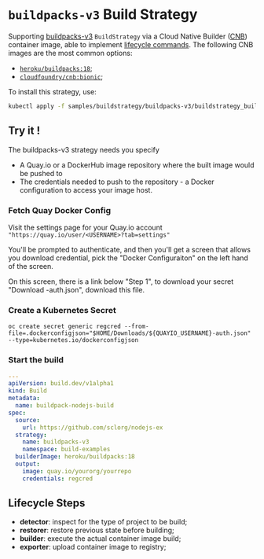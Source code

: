 # `buildpacks-v3` Build Strategy

Supporting [buildpacks-v3][buildpacks] `BuildStrategy` via a Cloud Native Builder ([CNB][cnb])
container image, able to implement [lifecycle commands][lifecycle]. The following CNB images are the
most common options:

* [`heroku/buildpacks:18`][hubheroku];
* [`cloudfoundry/cnb:bionic`][hubcloudfoundry];

To install this strategy, use:

```sh
kubectl apply -f samples/buildstrategy/buildpacks-v3/buildstrategy_buildpacks-v3_cr.yaml
```


## Try it !

The buildpacks-v3 strategy needs you specify
* A Quay.io or a DockerHub image repository where the built image would be pushed to
* The credentials needed to push to the repository - a Docker configuration to access your image host.

### Fetch Quay Docker Config

Visit the settings page for your Quay.io account `"https://quay.io/user/<USERNAME>?tab=settings"`

You'll be prompted to authenticate, and then you'll get a screen that allows you download credential, pick the "Docker Configuraiton" on the left hand of the screen.

On this screen, there is a link below "Step 1", to download your secret "Download <USERNAME>-auth.json", download this file.


### Create a Kubernetes Secret

```
oc create secret generic regcred --from-file=.dockerconfigjson="$HOME/Downloads/${QUAYIO_USERNAME}-auth.json" --type=kubernetes.io/dockerconfigjson
```

### Start the build
```yml
---
apiVersion: build.dev/v1alpha1
kind: Build
metadata:
  name: buildpack-nodejs-build
spec:
  source:
    url: https://github.com/sclorg/nodejs-ex
  strategy:
    name: buildpacks-v3
    namespace: build-examples
  builderImage: heroku/buildpacks:18
  output:
    image: quay.io/yourorg/yourrepo
    credentials: regcred
```



## Lifecycle Steps

* **detector**: inspect for the type of project to be build;
* **restorer**: restore previous state before building;
* **builder**: execute the actual container image build;
* **exporter**: upload container image to registry;


[buildpacks]: https://buildpacks.io/
[cnb]: https://buildpacks.io/docs/concepts/components/builder/
[lifecycle]: https://buildpacks.io/docs/concepts/components/lifecycle/
[hubheroku]: https://hub.docker.com/r/heroku/buildpacks/
[hubcloudfoundry]: https://hub.docker.com/r/cloudfoundry/cnb
